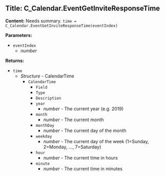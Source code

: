 ## Title: C_Calendar.EventGetInviteResponseTime

**Content:**
Needs summary.
`time = C_Calendar.EventGetInviteResponseTime(eventIndex)`

**Parameters:**
- `eventIndex`
  - *number*

**Returns:**
- `time`
  - *Structure* - CalendarTime
    - `CalendarTime`
      - `Field`
      - `Type`
      - `Description`
      - `year`
        - *number* - The current year (e.g. 2019)
      - `month`
        - *number* - The current month
      - `monthDay`
        - *number* - The current day of the month
      - `weekday`
        - *number* - The current day of the week (1=Sunday, 2=Monday, ..., 7=Saturday)
      - `hour`
        - *number* - The current time in hours
      - `minute`
        - *number* - The current time in minutes